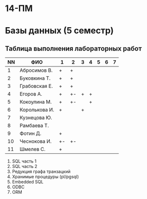 # 14-ПМ
# Базы данных (5 семестр)
## Таблица выполнения лабораторных работ

| NN  | ФИО              | 1   | 2   | 3   | 4   | 5   | 6   | 7   |
| --- | ---------------- | --- | --- | --- | --- | --- | --- | --- |
| 1   | Абросимов В.     | +   | +   |     |     |     |     |     |
| 2   | Буковкина Т.     | +   | +   |     |     |     |     |     |
| 3   | Грабовская Е.    | +   | +   |     |     |     |     |     |
| 4   | Егоров А.        | +   | +-  | +   | +   |     |     |     |
| 5   | Кокоулина М.     | +   | +-  |     | +   |     |     |     |
| 6   | Королькова И.    | +   |     | +   |     |     |     |     |
| 7   | Кузнецова Ю.     |     |     |     |     |     |     |     |
| 8   | Рамбаева Т.      |     |     |     |     |     |     |     |
| 9   | Фотин Д.         | +   |     |     |     |     |     |     |
| 10  | Чеснокова И.     | +-  | +-  |     |     |     |     |     |
| 11  | Шмелев С.        | +   |     |     |     |     |     |     |

1. SQL часть 1
2. SQL часть 2
3. Редукция графа транзацкий
4. Хранимые процедуры (pl/pgsql)
5. Embedded SQL
6. ODBC
7. ORM
